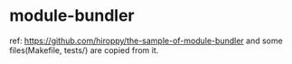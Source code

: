# module-bundler

ref: https://github.com/hiroppy/the-sample-of-module-bundler
and some files(Makefile, tests/) are copied from it.